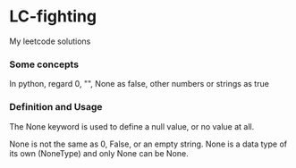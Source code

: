 # LC-fighting
My leetcode solutions


### Some concepts
In python, regard 0, "", None as false, other numbers or strings as true

### Definition and Usage
The None keyword is used to define a null value, or no value at all.

None is not the same as 0, False, or an empty string. None is a data type of its own (NoneType) and only None can be None.

